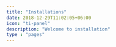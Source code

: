 ```yaml
---
title: "Installations"
date: 2018-12-29T11:02:05+06:00
icon: "ti-panel"
description: "Welcome to installation"
type : "pages"
---
```


